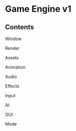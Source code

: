 <h1>Game Engine v1</h1>

<h2>Contents</h2>

<p>Window</p>
<p>Render</p>
<p>Assets</p>
<p>Animation</p>
<p>Audio</p>
<p>Effects</p>
<p>Input</p>
<p>AI</p>
<p>GUI</p>
<p>Mode</p>
